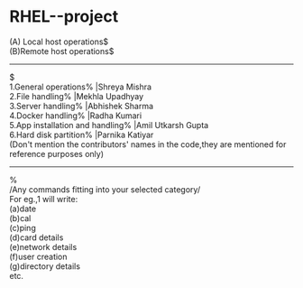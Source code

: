 # RHEL--project
(A) Local host operations$  
(B)Remote host operations$  
_____________________________________________________  
$  
1.General operations%             |Shreya Mishra  
2.File handling%                  |Mekhla Upadhyay  
3.Server handling%                |Abhishek Sharma  
4.Docker handling%                |Radha Kumari  
5.App installation and handling%  |Amil Utkarsh Gupta  
6.Hard disk partition%            |Parnika Katiyar  
(Don't mention the contributors' names in the code,they are mentioned for reference purposes only)   
_____________________________________________________  
%  
/Any commands fitting into your selected category/  
For eg.,1 will write:  
(a)date  
(b)cal  
(c)ping  
(d)card details  
(e)network details  
(f)user creation  
(g)directory details  
etc.  
